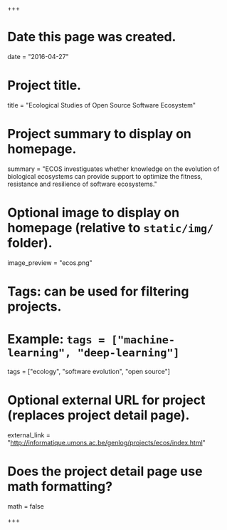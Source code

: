 +++
# Date this page was created.
date = "2016-04-27"

# Project title.
title = "Ecological Studies of Open Source Software Ecosystem"

# Project summary to display on homepage.
summary = "ECOS investiguates whether knowledge on the evolution of biological ecosystems can provide support to optimize the fitness, resistance and resilience of software ecosystems."

# Optional image to display on homepage (relative to `static/img/` folder).
image_preview = "ecos.png"

# Tags: can be used for filtering projects.
# Example: `tags = ["machine-learning", "deep-learning"]`
tags = ["ecology", "software evolution", "open source"]

# Optional external URL for project (replaces project detail page).
external_link = "http://informatique.umons.ac.be/genlog/projects/ecos/index.html"

# Does the project detail page use math formatting?
math = false

+++


